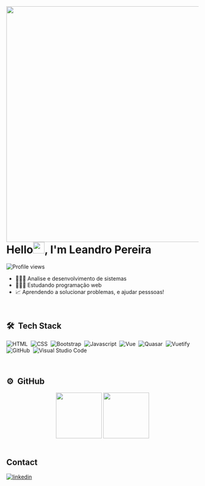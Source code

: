 <img align="right" height="617em" src="https://raw.githubusercontent.com/gist/OLeandroPereira/444f30c36901c1868479190125a2e134/raw/b48eea90df38bf5a1c9c591249c84aaf204ed23e/githubcard.svg"/>

<h1 align="left">Hello<img src="https://raw.githubusercontent.com/kaueMarques/kaueMarques/master/hi.gif" height="30px">, I'm Leandro Pereira</h1>
<p align="left"> <img src="https://komarev.com/ghpvc/?username=OLeandroPereira&color=yellow" alt="Profile views" /> </p>

- 👨🏽‍🎓 Analise e desenvolvimento de sistemas
- 🧑🏽‍💻 Estudando programação web
- 📈 Aprendendo a solucionar problemas, e ajudar pesssoas!

<br>

## 🛠 &nbsp;Tech Stack


![HTML](https://img.shields.io/badge/-HTML-05122A?style=flat&logo=HTML5)&nbsp;
![CSS](https://img.shields.io/badge/-CSS-05122A?style=flat&logo=CSS3&logoColor=1572B6)&nbsp;
![Bootstrap](https://img.shields.io/badge/-Bootstrap-05122A?style=flat&logo=Bootstrap)&nbsp;
![Javascript](https://img.shields.io/badge/-JavaScript-05122A?style=flat&logo=JAVASCRIPT)&nbsp;
![Vue](https://img.shields.io/badge/-Vue.js-05122A?style=flat&logo=Vue.js)&nbsp;
![Quasar](https://img.shields.io/badge/-Quasar-05122A?style=flat&logo=Quasar)&nbsp;
![Vuetify](https://img.shields.io/badge/-Vuetify-05122A?style=flat&logo=Vuetify)&nbsp;
![GitHub](https://img.shields.io/badge/-GitHub-05122A?style=flat&logo=github)&nbsp;
![Visual Studio Code](https://img.shields.io/badge/-Visual%20Studio%20Code-05122A?style=flat&logo=visual-studio-code&logoColor=007ACC)&nbsp;



<br>

## ⚙️ &nbsp;GitHub

<div align="center">
  <img height="120em" src="https://github-readme-stats.vercel.app/api?username=OLeandroPereira&show_icons=true&theme=github_dark&include_all_commits=true&count_private=true"/>

  <img height="120em" src="https://github-readme-stats.vercel.app/api/top-langs/?username=OLeandroPereira&layout=compact&langs_count=7&theme=github_dark"/>
</div>

<br>

## Contact

<a href="https://linkedin.com/in/leandropereira-dev/" target="_blank">
  <img align="center" src="https://img.shields.io/badge/-leandropereira-05122A?style=flat&logo=linkedin" alt="linkedin"/>
</a>

